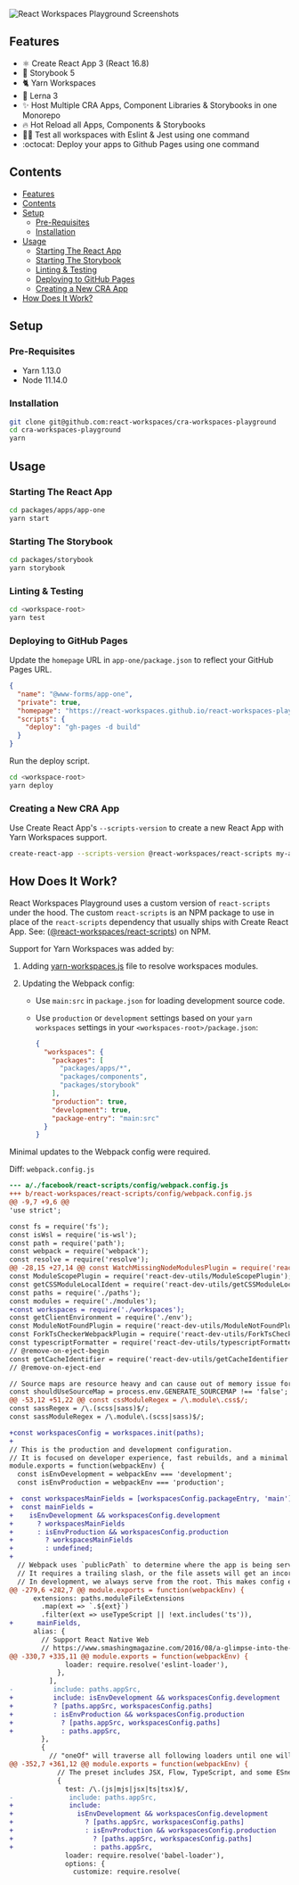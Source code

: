 ![React Workspaces Playground Screenshots](https://i.imgur.com/7snWXD0.png)

## Features

- ⚛️ Create React App 3 (React 16.8)
- 📖 Storybook 5
- 🐈 Yarn Workspaces
- 🐉 Lerna 3
- ✨ Host Multiple CRA Apps, Component Libraries & Storybooks in one Monorepo
- 🔥 Hot Reload all Apps, Components & Storybooks
- 👨‍🔬 Test all workspaces with Eslint & Jest using one command
- :octocat: Deploy your apps to Github Pages using one command

## Contents

- [Features](#features)
- [Contents](#contents)
- [Setup](#setup)
  - [Pre-Requisites](#pre-requisites)
  - [Installation](#installation)
- [Usage](#usage)
  - [Starting The React App](#starting-the-react-app)
  - [Starting The Storybook](#starting-the-storybook)
  - [Linting & Testing](#linting--testing)
  - [Deploying to GitHub Pages](#deploying-to-github-pages)
  - [Creating a New CRA App](#creating-a-new-cra-app)
- [How Does It Work?](#how-does-it-work)

## Setup

### Pre-Requisites

- Yarn 1.13.0
- Node 11.14.0

### Installation

```bash
git clone git@github.com:react-workspaces/cra-workspaces-playground
cd cra-workspaces-playground
yarn
```

## Usage

### Starting The React App

```bash
cd packages/apps/app-one
yarn start
```

### Starting The Storybook

```bash
cd packages/storybook
yarn storybook
```

### Linting & Testing

```bash
cd <workspace-root>
yarn test
```

### Deploying to GitHub Pages

Update the `homepage` URL in `app-one/package.json` to reflect your GitHub Pages URL.

```json
{
  "name": "@www-forms/app-one",
  "private": true,
  "homepage": "https://react-workspaces.github.io/react-workspaces-playground",
  "scripts": {
    "deploy": "gh-pages -d build"
  }
}
```

Run the deploy script.

```bash
cd <workspace-root>
yarn deploy
```

### Creating a New CRA App

Use Create React App's `--scripts-version` to create a new React App with Yarn Workspaces support.

```bash
create-react-app --scripts-version @react-workspaces/react-scripts my-app
```

## How Does It Work?

React Workspaces Playground uses a custom version of `react-scripts` under the hood. The custom `react-scripts` is an NPM package to use in place of the `react-scripts` dependency that usually ships with Create React App. See: ([@react-workspaces/react-scripts](https://www.npmjs.com/@react-workspaces/react-scripts)) on NPM.

Support for Yarn Workspaces was added by:

1. Adding [yarn-workspaces.js](https://github.com/react-workspaces/create-react-app/blob/master/packages/react-scripts/config/yarn-workspaces.js) file to resolve workspaces modules.

1. Updating the Webpack config:

   - Use `main:src` in `package.json` for loading development source code.

   - Use `production` or `development` settings based on your `yarn workspaces` settings in your `<workspaces-root>/package.json`:

     ```json
     {
       "workspaces": {
         "packages": [
           "packages/apps/*",
           "packages/components",
           "packages/storybook"
         ],
         "production": true,
         "development": true,
         "package-entry": "main:src"
       }
     }
     ```

Minimal updates to the Webpack config were required.

Diff: `webpack.config.js`

```diff
--- a/./facebook/react-scripts/config/webpack.config.js
+++ b/react-workspaces/react-scripts/config/webpack.config.js
@@ -9,7 +9,6 @@
'use strict';

const fs = require('fs');
const isWsl = require('is-wsl');
const path = require('path');
const webpack = require('webpack');
const resolve = require('resolve');
@@ -28,15 +27,14 @@ const WatchMissingNodeModulesPlugin = require('react-dev-utils/WatchMissingNodeM
const ModuleScopePlugin = require('react-dev-utils/ModuleScopePlugin');
const getCSSModuleLocalIdent = require('react-dev-utils/getCSSModuleLocalIdent');
const paths = require('./paths');
const modules = require('./modules');
+const workspaces = require('./workspaces');
const getClientEnvironment = require('./env');
const ModuleNotFoundPlugin = require('react-dev-utils/ModuleNotFoundPlugin');
const ForkTsCheckerWebpackPlugin = require('react-dev-utils/ForkTsCheckerWebpackPlugin');
const typescriptFormatter = require('react-dev-utils/typescriptFormatter');
// @remove-on-eject-begin
const getCacheIdentifier = require('react-dev-utils/getCacheIdentifier');
// @remove-on-eject-end

// Source maps are resource heavy and can cause out of memory issue for large source files.
const shouldUseSourceMap = process.env.GENERATE_SOURCEMAP !== 'false';
@@ -53,12 +51,22 @@ const cssModuleRegex = /\.module\.css$/;
const sassRegex = /\.(scss|sass)$/;
const sassModuleRegex = /\.module\.(scss|sass)$/;

+const workspacesConfig = workspaces.init(paths);
+
// This is the production and development configuration.
// It is focused on developer experience, fast rebuilds, and a minimal bundle.
module.exports = function(webpackEnv) {
  const isEnvDevelopment = webpackEnv === 'development';
  const isEnvProduction = webpackEnv === 'production';

+  const workspacesMainFields = [workspacesConfig.packageEntry, 'main'];
+  const mainFields =
+    isEnvDevelopment && workspacesConfig.development
+      ? workspacesMainFields
+      : isEnvProduction && workspacesConfig.production
+        ? workspacesMainFields
+        : undefined;
+
  // Webpack uses `publicPath` to determine where the app is being served from.
  // It requires a trailing slash, or the file assets will get an incorrect path.
  // In development, we always serve from the root. This makes config easier.
@@ -279,6 +282,7 @@ module.exports = function(webpackEnv) {
      extensions: paths.moduleFileExtensions
        .map(ext => `.${ext}`)
        .filter(ext => useTypeScript || !ext.includes('ts')),
+      mainFields,
      alias: {
        // Support React Native Web
        // https://www.smashingmagazine.com/2016/08/a-glimpse-into-the-future-with-react-native-for-web/
@@ -330,7 +335,11 @@ module.exports = function(webpackEnv) {
              loader: require.resolve('eslint-loader'),
            },
          ],
-          include: paths.appSrc,
+          include: isEnvDevelopment && workspacesConfig.development
+          ? [paths.appSrc, workspacesConfig.paths]
+          : isEnvProduction && workspacesConfig.production
+            ? [paths.appSrc, workspacesConfig.paths]
+            : paths.appSrc,
        },
        {
          // "oneOf" will traverse all following loaders until one will
@@ -352,7 +361,12 @@ module.exports = function(webpackEnv) {
            // The preset includes JSX, Flow, TypeScript, and some ESnext features.
            {
              test: /\.(js|mjs|jsx|ts|tsx)$/,
-              include: paths.appSrc,
+              include:
+                isEnvDevelopment && workspacesConfig.development
+                  ? [paths.appSrc, workspacesConfig.paths]
+                  : isEnvProduction && workspacesConfig.production
+                    ? [paths.appSrc, workspacesConfig.paths]
+                    : paths.appSrc,
              loader: require.resolve('babel-loader'),
              options: {
                customize: require.resolve(
```
